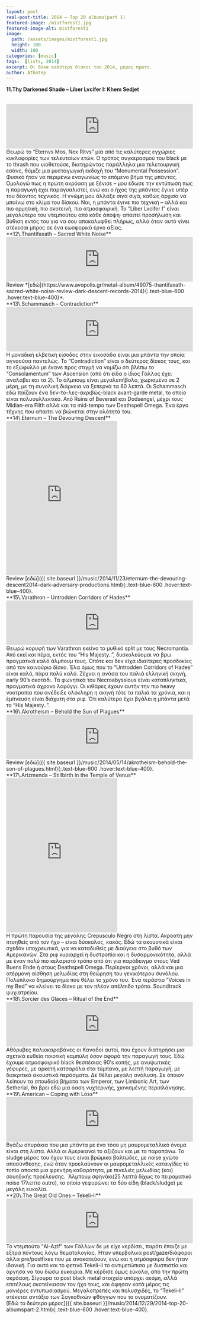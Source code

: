 ```yaml
---
layout: post
real-post-title: 2014 – Top 20 albums(part 1)
featured-image: /mistforest1.jpg
featured-image-alt: mistforest1
image:
  path: /assets/images/mistforest1.jpg
  height: 100
  width: 100
categories: [music]
tags:  [lists, 2014]
excerpt: Οι δέκα καλύτερα δίσκοι του 2014, μέρος πρώτο.
author: Athotep
---
```


**11\.Thy Darkened Shade – Liber Lvcifer I: Khem Sedjet**  
<br>
<iframe style="border: 0; width: 100%; height: 120px;" src="https://bandcamp.com/EmbeddedPlayer/album=98650404/size=large/bgcol=ffffff/linkcol=0687f5/tracklist=false/artwork=small/transparent=true/" seamless><a href="http://wtcproductions.bandcamp.com/album/liber-lvcifer-i-khem-sedjet">Liber Lvcifer I: Khem Sedjet by THY DARKENED SHADE</a></iframe>  
<br>
Θεωρώ το “Eternvs Mos, Nex Ritvs” μία από τις καλύτερες εγχώριες κυκλοφορίες των τελευταίων ετών. Ο τρόπος συγκερασμού του black με το thrash που υιοθετούσε, διατηρώντας παράλληλα μια τελετουργική εσάνς, θύμιζε μια μυσταγωγική εκδοχή του “Monumental Possession”. Φυσικό ήταν να περιμένω εναγωνίως το επόμενο βήμα της μπάντας. Ομολογώ πως η πρώτη ακρόαση με ξένισε – μου έδωσε την εντύπωση πως η παραγωγή έχει παραγυαλιστεί, ενώ και ο ήχος της μπάντας έγινε υπέρ του δέοντος τεχνικός. Η γνώμη μου άλλαξε σιγά σιγά, καθώς άρχισα να μπαίνω στο κλίμα του δίσκου. Ναι, η μπάντα έγινε πιο τεχνική – αλλά και πιο ορμητική, πιο σκοτεινή, πιο ατμοσφαιρική. Το “Liber Lvcifer I” είναι μεγαλύτερο του ντεμπούτου από κάθε άποψη· απαιτεί προσήλωση και βύθιση εντός του για να σου αποκαλυφθεί πλήρως, αλλά όταν αυτό γίνει στέκεσαι μπρος σε ένα εωσφορικό έργο αξίας.  
<br>
**12\.Thantifaxath – Sacred White Noise**  
<br>
<iframe style="border: 0; width: 100%; height: 120px;" src="https://bandcamp.com/EmbeddedPlayer/album=2695563465/size=large/bgcol=ffffff/linkcol=0687f5/tracklist=false/artwork=small/transparent=true/" seamless><a href="http://darkdescentrecords.bandcamp.com/album/sacred-white-noise">Sacred White Noise by Thantifaxath</a></iframe>  
<br>
Review *[εδώ](https://www.avopolis.gr/metal-album/49075-thantifaxath-sacred-white-noise-review-dark-descent-records-2014){:.text-blue-600 .hover:text-blue-400}*.  
<br>
**13\.Schammasch – Contradiction**  
<br>
<iframe style="border: 0; width: 100%; height: 120px;" src="https://bandcamp.com/EmbeddedPlayer/album=2914834429/size=large/bgcol=ffffff/linkcol=0687f5/tracklist=false/artwork=small/transparent=true/" seamless><a href="http://schammasch.bandcamp.com/album/contradiction">Contradiction by Schammasch</a></iframe>  
<br>
Η μοναδική ελβετική είσοδος στην εικοσάδα είναι μια μπάντα την οποία αγνοούσα παντελώς. Το “Contradiction” είναι ο δεύτερος δίσκος τους, και το εξώφυλλο με έκανε προς στιγμή να νομίζω ότι βλέπω το “Consolamentum” των Ascension (από ότι είδα ο ίδιος Γάλλος έχει αναλάβει και τα 2). Το άλμπουμ είναι μεγαλεπήβολο, χωρισμένο σε 2 μέρη, με τη συνολική διάρκεια να ξεπερνά τα 80 λεπτά. Οι Schammasch εδώ παίζουν ένα δεν-το-λες-ακριβώς-black avant-garde metal, το οποίο είναι πολυσυλλεκτικό. Από Ruins of Beverast και Dodsengel, μέχρι τους Midian-era Filth αλλά και τα mid-tempo των Deathspell Omega. Ένα έργο τέχνης που απαιτεί να βιώνεται στην ολότητά του.  
<br>
**14\.Eternum – The Devouring Descent**  
<br>
<iframe class="w-full" height="415" src="https://www.youtube.com/embed/DX5Wok78CF8" frameborder="0" allow="accelerometer; autoplay; encrypted-media; gyroscope; picture-in-picture" allowfullscreen></iframe>  
<br>
Review [εδώ]({{ site.baseurl }}/music/2014/11/23/eternum-the-devouring-descent2014-dark-adversary-productions.html){:.text-blue-600 .hover:text-blue-400}.  
<br>
**15\.Varathron – Untrodden Corridors of Hades**  
<br>
<iframe style="border: 0; width: 100%; height: 120px;" src="https://bandcamp.com/EmbeddedPlayer/album=674678268/size=large/bgcol=ffffff/linkcol=0687f5/tracklist=false/artwork=small/transparent=true/" seamless><a href="http://agoniarecords.bandcamp.com/album/untrodden-corridors-of-hades">Untrodden Corridors of Hades by Varathron</a></iframe>  
<br>
Θεωρώ κορυφή των Varathron εκείνο το μυθικό split με τους Necromantia. Από εκεί και πέρα, εκτός του “His Majesty..”, δυσκολεύομαι να βρω πραγματικά καλό άλμπουμ τους. Οπότε και δεν είχα ιδιαίτερες προσδοκίες από τον καινούριο δίσκο. Έλα όμως που το “Untrodden Corridors of Hades” είναι καλό, πάρα πολύ καλό. Ζέχνει η ανάσα του παλιά ελληνική σκηνή, early 90’s σκοτάδι. Τα φωνητικά του Necroabyssious είναι καταπληκτικά, πραγματικά άχρονο λαρύγγι. Οι κιθάρες έχουν αυτήν την πιο heavy νοοτροπία που ανέδειξε ολόκληρη η σκηνή τότε τα παλιά τα χρόνια, και η έμπνευση είναι διάχυτη στα ριφ. Ότι καλύτερο έχει βγάλει η μπάντα μετά το “His Majesty..”.  
<br>
**16\.Akrotheism – Behold the Sun of Plagues**  
<br>
<iframe style="border: 0; width: 100%; height: 120px;" src="https://bandcamp.com/EmbeddedPlayer/album=3804867744/size=large/bgcol=ffffff/linkcol=0687f5/tracklist=false/artwork=small/transparent=true/" seamless><a href="http://akrotheism.bandcamp.com/album/behold-the-son-of-plagues">Behold The Son Of Plagues by Akrotheism</a></iframe>  
<br>
Review [εδώ]({{ site.baseurl }}/music/2014/05/14/akrotheism-behold-the-son-of-plagues.html){:.text-blue-600 .hover:text-blue-400}.  
<br>
**17\.Arizmenda – Stillbirth in the Temple of Venus**  
<br>
<iframe class="w-full" height="415" src="https://www.youtube.com/embed/Z-XslyTAHhg" frameborder="0" allow="accelerometer; autoplay; encrypted-media; gyroscope; picture-in-picture" allowfullscreen></iframe>  
<br>
Η πρώτη παρουσία της μεγάλης Crepusculo Negro στη λίστα. Ακροατή μην πτοηθείς από τον ήχο – είναι δύσκολος, κακός. Εδώ τα ακουστικά είναι σχεδόν υποχρεωτικά, για να καταδυθείς με διαύγεια στο βυθό των Αμερικανών. Στα ριφ κυριαρχεί η δυστροπία και η δυσαρμονικότητα, αλλά με έναν πολύ πιο κελαριστό τρόπο από ότι για παράδειγμα στους Ved Buens Ende ή στους Deathspell Omega. Περίεργοι χρόνοι, αλλά και μια ατέρμονη αίσθηση μελωδίας στη θεώρηση του γενικότερου συνόλου. Πολύπλοκο δημιούργημα που θέλει το χρόνο του. Ένα τεράστιο “Voices in my Bed” να κλείνει το δίσκο με τον πλέον απέλπιδο τρόπο. Soundtrack ψυχιατρείου.  
<br>
**18\.Sorcier des Glaces – Ritual of the End**  
<br>
<iframe style="border: 0; width: 100%; height: 120px;" src="https://bandcamp.com/EmbeddedPlayer/album=517977172/size=large/bgcol=ffffff/linkcol=0687f5/tracklist=false/artwork=small/transparent=true/" seamless><a href="http://sorcierdesglacesofficial.bandcamp.com/album/ritual-of-the-end">Ritual of The End by Sorcier Des Glaces</a></iframe>  
<br>
Αθόρυβες παλιοκαραβάνες οι Καναδοί αυτοί, που έχουν διατηρήσει μια σχετικά ευθεία ποιοτική καμπύλη όσον αφορά την παραγωγή τους. Εδώ έχουμε ατμοσφαιρικό black θεσπέσιας 90’s κοπής, με ανυψωτικές γέφυρες, με αρκετή κατσαρόλα στα τύμπανα, με λεπτή παραγωγή, με διακριτικά ακουστικά περάσματα. Δε θέλει μεγάλη ανάλυση. Σε όποιον λείπουν τα σπουδαία βήματα των Emperor, των Limbonic Art, των Setherial, θα βρει εδώ μια όαση νυχτερινής, χιονισμένης περιπλάνησης.  
<br>
**19\.American – Coping with Loss**  
<br>
<iframe style="border: 0; width: 100%; height: 120px;" src="https://bandcamp.com/EmbeddedPlayer/album=1254127012/size=large/bgcol=ffffff/linkcol=0687f5/tracklist=false/artwork=small/transparent=true/" seamless><a href="http://americanx.bandcamp.com/album/coping-with-loss">Coping With Loss by american</a></iframe>  
<br>
Βγάζω σπυράκια που μια μπάντα με ένα τόσο μη μαυρομεταλλικό όνομα είναι στη λίστα. Αλλά οι Αμερικανοί το αξίζουν και με το παραπάνω. Το sludge μέρος του ήχου τους είναι βρώμικα βαλτώδες, με noise χνώτο αποσύνθεσης, ενώ όταν προελαύνουν οι μαυρομεταλλικές καταιγίδες το τοπίο αποκτά μια φρενήρη καθαρότητα, με πινελιές μελωδίας (και) σουηδικής προέλευσης. ΄Άλμπουμ σφηνάκι(25 λεπτά δίχως το πειραματικό noise 17λεπτο outro), το οποίο γεφυρώνει τα δύο είδη (black/sludge) με μεγάλη ευκολία.  
<br>
**20\.The Great Old Ones – Tekeli-li**  
<br>
<iframe style="border: 0; width: 100%; height: 120px;" src="https://bandcamp.com/EmbeddedPlayer/album=3821575214/size=large/bgcol=ffffff/linkcol=0687f5/tracklist=false/artwork=small/transparent=true/" seamless><a href="http://thegreatoldones.bandcamp.com/album/tekeli-li">TEKELI-LI by The Great Old Ones</a></iframe>  
<br>
Το ντεμπούτο “Al-Azif” των Γάλλων δε με είχε κερδίσει, παρότι έπαιζε με εξτρά πόντους λόγω θεματολογίας. Ήταν υπερβολικά post/gaze/διάφοροι άλλα pre/postfixes που με ανακατεύουν, ενώ και η ατμόσφαιρα δεν ήταν ιδανική. Για αυτό και το φετινό Tekeli-li το αντιμετώπισα με δυσπιστία και άργησα να του δώσω ευκαιρία. Με κέρδισε όμως εύκολα, από την πρώτη ακρόαση. Σίγουρα το post black metal στοιχείο υπάρχει ακόμη, αλλά επιτέλους σκοτείνιασαν τον ήχο τους, και άφησαν κατά μέρος τις μανιέρες εντυπωσιασμού. Μεγαλοπρεπές και πολυσχιδές, το “Tekeli-li” στέκεται αντάξιο των Σογκοθικών φθόγγων που το ονοματίζουν.  
<br>
[Εδώ το δεύτερο μέρος]({{ site.baseurl }}/music/2014/12/29/2014-top-20-albumspart-2.html){:.text-blue-600 .hover:text-blue-400}.
